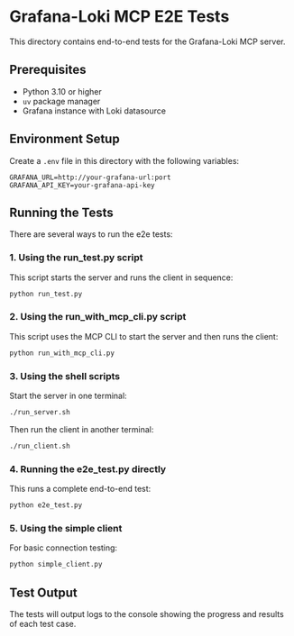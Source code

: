# Grafana-Loki MCP E2E Tests

This directory contains end-to-end tests for the Grafana-Loki MCP server.

## Prerequisites

- Python 3.10 or higher
- `uv` package manager
- Grafana instance with Loki datasource

## Environment Setup

Create a `.env` file in this directory with the following variables:

```
GRAFANA_URL=http://your-grafana-url:port
GRAFANA_API_KEY=your-grafana-api-key
```

## Running the Tests

There are several ways to run the e2e tests:

### 1. Using the run_test.py script

This script starts the server and runs the client in sequence:

```bash
python run_test.py
```

### 2. Using the run_with_mcp_cli.py script

This script uses the MCP CLI to start the server and then runs the client:

```bash
python run_with_mcp_cli.py
```

### 3. Using the shell scripts

Start the server in one terminal:

```bash
./run_server.sh
```

Then run the client in another terminal:

```bash
./run_client.sh
```

### 4. Running the e2e_test.py directly

This runs a complete end-to-end test:

```bash
python e2e_test.py
```

### 5. Using the simple client

For basic connection testing:

```bash
python simple_client.py
```

## Test Output

The tests will output logs to the console showing the progress and results of each test case.
